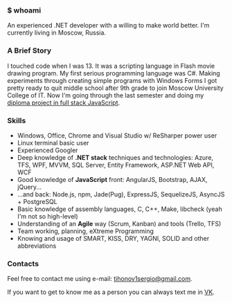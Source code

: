 ### $ whoami
An experienced .NET developer with a willing to make world better. I'm currently living in Moscow, Russia.

### A Brief Story
I touched code when I was 13. It was a scripting language in Flash movie drawing program. My first serious programming language was C#. Making experiments through creating simple programs with Windows Forms I got pretty ready to quit middle school after 9th grade to join Moscow University College of IT. Now I'm going through the last semester and doing my [diploma project in full stack JavaScript](https://github.com/nuc134r/school-portal).

### Skills
* Windows, Office, Chrome and Visual Studio w/ ReSharper power user
* Linux terminal basic user
* Experienced Googler
* Deep knowledge of **.NET stack** techniques and technologies: Azure, TFS, WPF, MVVM, SQL Server, Entity Framework, ASP.NET Web API, WCF
* Good knowledge of **JavaScript** front: AngularJS, Bootstrap, AJAX, jQuery...
* ...and back: Node.js, npm, Jade(Pug), ExpressJS, SequelizeJS, AsyncJS + PostgreSQL
* Basic knowledge of assembly languages, C, C++, Make, libcheck (yeah I'm not so high-level)
* Understanding of an **Agile** way (Scrum, Kanban) and tools (Trello, TFS)
* Team working, planning, eXtreme Programming
* Knowing and usage of SMART, KISS, DRY, YAGNI, SOLID and other abbreviations

### Contacts

Feel free to contact me using e-mail: [tihonov1sergio@gmail.com](mailto:tihonov1sergio@gmail.com).

If you want to get to know me as a person you can always text me in [VK](https://vk.com/nuc134r).
